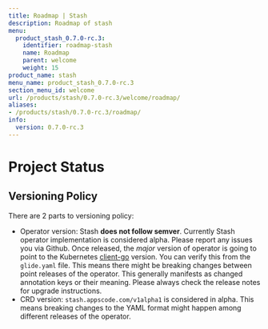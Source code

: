 ```yaml
---
title: Roadmap | Stash
description: Roadmap of stash
menu:
  product_stash_0.7.0-rc.3:
    identifier: roadmap-stash
    name: Roadmap
    parent: welcome
    weight: 15
product_name: stash
menu_name: product_stash_0.7.0-rc.3
section_menu_id: welcome
url: /products/stash/0.7.0-rc.3/welcome/roadmap/
aliases:
- /products/stash/0.7.0-rc.3/roadmap/
info:
  version: 0.7.0-rc.3
---
```


# Project Status

## Versioning Policy
There are 2 parts to versioning policy:

 - Operator version: Stash __does not follow semver__. Currently Stash operator implementation is considered alpha. Please report any issues you via Github. Once released, the _major_ version of operator is going to point to the Kubernetes [client-go](https://github.com/kubernetes/client-go#branches-and-tags) version. You can verify this from the `glide.yaml` file. This means there might be breaking changes between point releases of the operator. This generally manifests as changed annotation keys or their meaning.
Please always check the release notes for upgrade instructions.
 - CRD version: `stash.appscode.com/v1alpha1` is considered in alpha. This means breaking changes to the YAML format
might happen among different releases of the operator.
